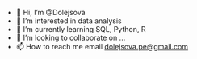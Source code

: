 - 👋 Hi, I’m @Dolejsova
- 👀 I’m interested in data analysis
- 🌱 I’m currently learning SQL, Python, R
- 💞️ I’m looking to collaborate on ...
- 📫 How to reach me email dolejsova.pe@gmail.com


<!---
Dolejsova/Dolejsova is a ✨ special ✨ repository because its `README.md` (this file) appears on your GitHub profile.
You can click the Preview link to take a look at your changes.
--->
